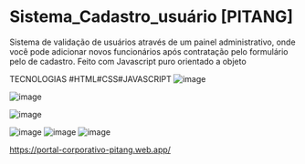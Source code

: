 # Sistema_Cadastro_usuário [PITANG]
  
  
 Sistema de validação  de usuários através de um painel administrativo,
 onde você pode adicionar novos funcionários após contratação pelo formulário pelo de
 cadastro. Feito com Javascript  puro orientado a objeto
  
 TECNOLOGIAS  #HTML#CSS#JAVASCRIPT
 ![image](https://user-images.githubusercontent.com/91574246/169412274-fead8c47-cb7d-49d2-a21c-da48456dbd1a.png)

![image](https://user-images.githubusercontent.com/91574246/169413728-c2e33469-7747-46c8-9aa6-3408bec106dc.png)

![image](https://user-images.githubusercontent.com/91574246/169415319-7d051713-53aa-4191-b3b3-9f1eea43cc95.png)



![image](https://user-images.githubusercontent.com/91574246/166852015-fde3ed34-2503-4421-bdff-3286f55007ef.png)
![image](https://user-images.githubusercontent.com/91574246/166852027-08bdbf73-808c-40db-a77e-1cf0a1138e5b.png)
![image](https://user-images.githubusercontent.com/91574246/169412326-444f7fcf-d472-4dc1-89f7-6241c17fbd9d.png)

https://portal-corporativo-pitang.web.app/
